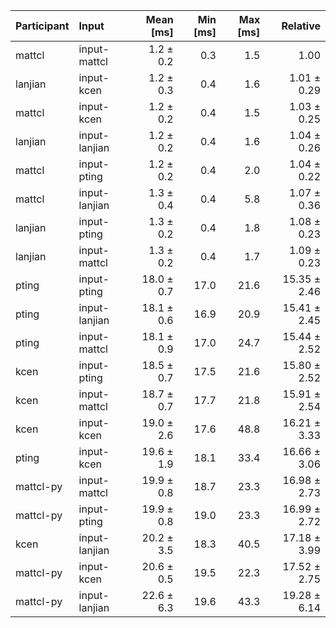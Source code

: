 | Participant | Input | Mean [ms] | Min [ms] | Max [ms] | Relative |
|:---|:---|---:|---:|---:|---:|
| mattcl | input-mattcl | 1.2 ± 0.2 | 0.3 | 1.5 | 1.00 |
| lanjian | input-kcen | 1.2 ± 0.3 | 0.4 | 1.6 | 1.01 ± 0.29 |
| mattcl | input-kcen | 1.2 ± 0.2 | 0.4 | 1.5 | 1.03 ± 0.25 |
| lanjian | input-lanjian | 1.2 ± 0.2 | 0.4 | 1.6 | 1.04 ± 0.26 |
| mattcl | input-pting | 1.2 ± 0.2 | 0.4 | 2.0 | 1.04 ± 0.22 |
| mattcl | input-lanjian | 1.3 ± 0.4 | 0.4 | 5.8 | 1.07 ± 0.36 |
| lanjian | input-pting | 1.3 ± 0.2 | 0.4 | 1.8 | 1.08 ± 0.23 |
| lanjian | input-mattcl | 1.3 ± 0.2 | 0.4 | 1.7 | 1.09 ± 0.23 |
| pting | input-pting | 18.0 ± 0.7 | 17.0 | 21.6 | 15.35 ± 2.46 |
| pting | input-lanjian | 18.1 ± 0.6 | 16.9 | 20.9 | 15.41 ± 2.45 |
| pting | input-mattcl | 18.1 ± 0.9 | 17.0 | 24.7 | 15.44 ± 2.52 |
| kcen | input-pting | 18.5 ± 0.7 | 17.5 | 21.6 | 15.80 ± 2.52 |
| kcen | input-mattcl | 18.7 ± 0.7 | 17.7 | 21.8 | 15.91 ± 2.54 |
| kcen | input-kcen | 19.0 ± 2.6 | 17.6 | 48.8 | 16.21 ± 3.33 |
| pting | input-kcen | 19.6 ± 1.9 | 18.1 | 33.4 | 16.66 ± 3.06 |
| mattcl-py | input-mattcl | 19.9 ± 0.8 | 18.7 | 23.3 | 16.98 ± 2.73 |
| mattcl-py | input-pting | 19.9 ± 0.8 | 19.0 | 23.3 | 16.99 ± 2.72 |
| kcen | input-lanjian | 20.2 ± 3.5 | 18.3 | 40.5 | 17.18 ± 3.99 |
| mattcl-py | input-kcen | 20.6 ± 0.5 | 19.5 | 22.3 | 17.52 ± 2.75 |
| mattcl-py | input-lanjian | 22.6 ± 6.3 | 19.6 | 43.3 | 19.28 ± 6.14 |

